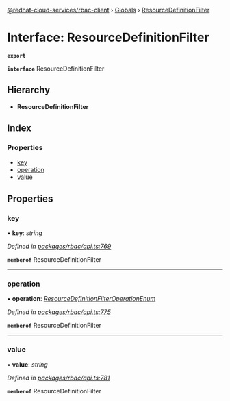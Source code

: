 [@redhat-cloud-services/rbac-client](../README.md) › [Globals](../globals.md) › [ResourceDefinitionFilter](resourcedefinitionfilter.md)

# Interface: ResourceDefinitionFilter

**`export`** 

**`interface`** ResourceDefinitionFilter

## Hierarchy

* **ResourceDefinitionFilter**

## Index

### Properties

* [key](resourcedefinitionfilter.md#key)
* [operation](resourcedefinitionfilter.md#operation)
* [value](resourcedefinitionfilter.md#value)

## Properties

###  key

• **key**: *string*

*Defined in [packages/rbac/api.ts:769](https://github.com/Hyperkid123/javascript-clients/blob/master/packages/rbac/api.ts#L769)*

**`memberof`** ResourceDefinitionFilter

___

###  operation

• **operation**: *[ResourceDefinitionFilterOperationEnum](../enums/resourcedefinitionfilteroperationenum.md)*

*Defined in [packages/rbac/api.ts:775](https://github.com/Hyperkid123/javascript-clients/blob/master/packages/rbac/api.ts#L775)*

**`memberof`** ResourceDefinitionFilter

___

###  value

• **value**: *string*

*Defined in [packages/rbac/api.ts:781](https://github.com/Hyperkid123/javascript-clients/blob/master/packages/rbac/api.ts#L781)*

**`memberof`** ResourceDefinitionFilter
